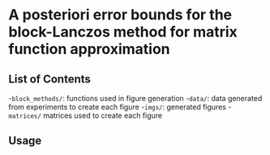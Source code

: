 # A posteriori error bounds for the block-Lanczos method for matrix function approximation

## List of Contents

-`block_methods/`: functions used in figure generation
-`data/`: data generated from experiments to create each figure
-`imgs/`: generated figures
-`matrices/` matrices used to create each figure

## Usage
